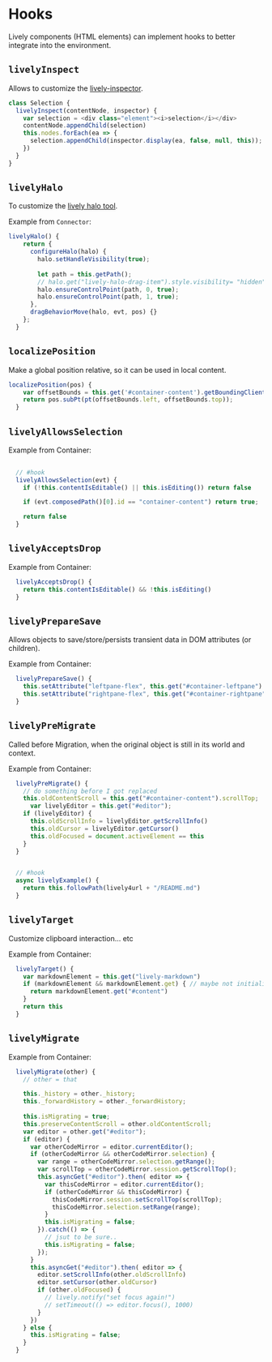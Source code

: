 # Hooks 

Lively components (HTML elements) can implement hooks to better integrate into the environment.

## `livelyInspect`

Allows to customize the [lively-inspector](search://name=lively-inspector.js).

```javascript
class Selection {
  livelyInspect(contentNode, inspector) {
    var selection = <div class="element"><i>selection</i></div>
    contentNode.appendChild(selection)
    this.nodes.forEach(ea => {
      selection.appendChild(inspector.display(ea, false, null, this));
    })
  }
}
```

## `livelyHalo`

To customize the [lively halo tool](browse://src/components/halo/lively-halo.js).

Example from `Connector`:

```javascript
livelyHalo() {
    return {
      configureHalo(halo) {
        halo.setHandleVisibility(true);
        
        let path = this.getPath();
        // halo.get("lively-halo-drag-item").style.visibility= "hidden"
        halo.ensureControlPoint(path, 0, true);
        halo.ensureControlPoint(path, 1, true);
      },
      dragBehaviorMove(halo, evt, pos) {}
    };
  }
```

## `localizePosition`

Make a global position relative, so it can be used in local content.

```javascript
localizePosition(pos) {
    var offsetBounds = this.get('#container-content').getBoundingClientRect();
    return pos.subPt(pt(offsetBounds.left, offsetBounds.top));
  }
```


## `livelyAllowsSelection`

Example from Container:

```javascript  
  
  // #hook
  livelyAllowsSelection(evt) {
    if (!this.contentIsEditable() || this.isEditing()) return false

    if (evt.composedPath()[0].id == "container-content") return true;

    return false
  }
```

## `livelyAcceptsDrop`


Example from Container:


```javascript  
  livelyAcceptsDrop() {
    return this.contentIsEditable() && !this.isEditing()
  }
```

## `livelyPrepareSave`

Allows objects to save/store/persists transient data in DOM attributes (or children).

Example from Container:

```javascript  
  livelyPrepareSave() {
    this.setAttribute("leftpane-flex", this.get("#container-leftpane").style.flex)
    this.setAttribute("rightpane-flex", this.get("#container-rightpane").style.flex)
  }
```


## `livelyPreMigrate`

Called before Migration, when the original object is still in its world and context. 

Example from Container:
  
```javascript  
  livelyPreMigrate() {
    // do something before I got replaced
    this.oldContentScroll = this.get("#container-content").scrollTop;
 	  var livelyEditor = this.get("#editor");
    if (livelyEditor) {
      this.oldScrollInfo = livelyEditor.getScrollInfo()
      this.oldCursor = livelyEditor.getCursor()
      this.oldFocused = document.activeElement == this
    }
  }
```
  
```javascript  

  // #hook
  async livelyExample() {
    return this.followPath(lively4url + "/README.md")
  }
```


## `livelyTarget`

Customize clipboard interaction... etc

Example from Container:
  
```javascript  
  livelyTarget() {
    var markdownElement = this.get("lively-markdown")
    if (markdownElement && markdownElement.get) { // maybe not initialized yet.. damn! 
      return markdownElement.get("#content")
    }
    return this
  }
```

## `livelyMigrate`


Example from Container:

```javascript  
  livelyMigrate(other) {
    // other = that

    this._history = other._history;
    this._forwardHistory = other._forwardHistory;
    
    this.isMigrating = true;
    this.preserveContentScroll = other.oldContentScroll;
    var editor = other.get("#editor");
    if (editor) {
      var otherCodeMirror = editor.currentEditor();
      if (otherCodeMirror && otherCodeMirror.selection) {
        var range = otherCodeMirror.selection.getRange();
        var scrollTop = otherCodeMirror.session.getScrollTop();
        this.asyncGet("#editor").then( editor => {
          var thisCodeMirror = editor.currentEditor();
          if (otherCodeMirror && thisCodeMirror) {
            thisCodeMirror.session.setScrollTop(scrollTop);
            thisCodeMirror.selection.setRange(range);
          }
          this.isMigrating = false;
        }).catch(() => {
          // jsut to be sure..
          this.isMigrating = false;
        });
      }
      this.asyncGet("#editor").then( editor => {
        editor.setScrollInfo(other.oldScrollInfo)
      	editor.setCursor(other.oldCursor)
      	if (other.oldFocused) {
      	  // lively.notify("set focus again!")
      	  // setTimeout(() => editor.focus(), 1000)
        }
      })
    } else {
      this.isMigrating = false;
    }
  }
```